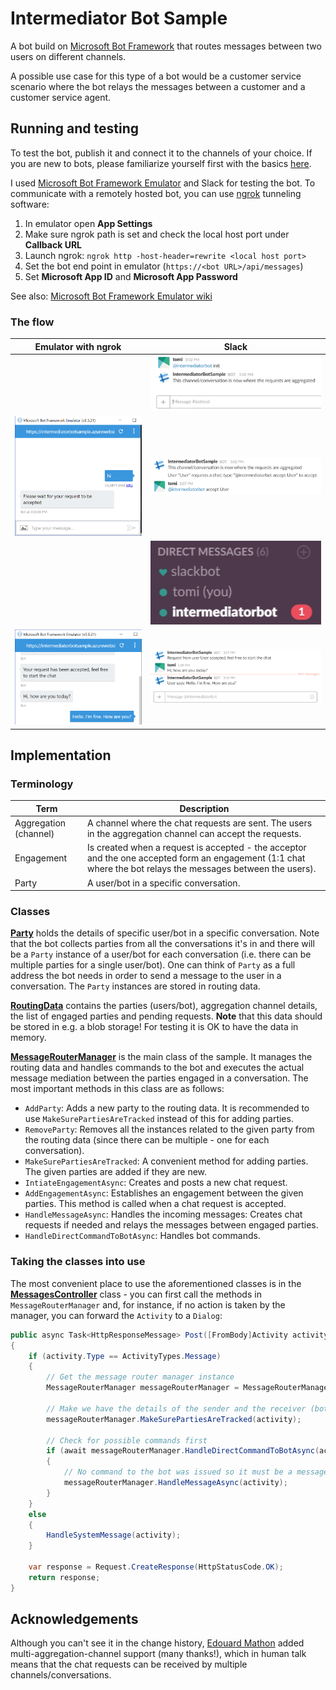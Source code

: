 # Intermediator Bot Sample #

A bot build on [Microsoft Bot Framework](https://dev.botframework.com/) that
routes messages between two users on different channels.

A possible use case for this type of a bot would be a customer service scenario
where the bot relays the messages between a customer and a customer service agent.


## Running and testing ##

To test the bot, publish it and connect it to the channels of your choice.
If you are new to bots, please familiarize yourself first with the basics
[here](https://dev.botframework.com/).

I used [Microsoft Bot Framework Emulator](https://docs.botframework.com/en-us/tools/bot-framework-emulator/)
and Slack for testing the bot. To communicate with a remotely hosted bot, you
can use [ngrok](https://ngrok.com/) tunneling software:

1. In emulator open **App Settings**
2. Make sure ngrok path is set and check the local host port under **Callback URL**
3. Launch ngrok: `ngrok http -host-header=rewrite <local host port>`
4. Set the bot end point in emulator (`https://<bot URL>/api/messages`)
5. Set **Microsoft App ID** and **Microsoft App Password**

See also: [Microsoft Bot Framework Emulator wiki](https://github.com/microsoft/botframework-emulator/wiki/Getting-Started)

### The flow ###

| Emulator with ngrok | Slack |
| ------------------- | ----- |
| | ![Initialization](Documentation/Screenshots/Initialization.png?raw=true) |
| ![Request sent](/Documentation/Screenshots/RequestSent.png?raw=true) | ![Request accepted](/Documentation/Screenshots/RequestAccepted.png?raw=true) |
| | ![Direct messaging channel created](/Documentation/Screenshots/DirectMessagingChannelCreated.png?raw=true) |
| ![Conversation in emulator](/Documentation/Screenshots/ConversationInEmulator.png?raw=true) | ![Conversation in Slack](/Documentation/Screenshots/ConversationInSlack.png?raw=true) |


## Implementation ##

### Terminology ###

| Term | Description |
| ---- | ----------- |
| Aggregation (channel) | A channel where the chat requests are sent. The users in the aggregation channel can accept the requests. |
| Engagement | Is created when a request is accepted - the acceptor and the one accepted form an engagement (1:1 chat where the bot relays the messages between the users). |
| Party | A user/bot in a specific conversation. |

### Classes ###

**[Party](/IntermediatorBotSample/MessageRouting/Party.cs)** holds the details
of specific user/bot in a specific conversation. Note that the bot collects
parties from all the conversations it's in and there will be a `Party` instance
of a user/bot for each conversation (i.e. there can be multiple parties for a
single user/bot). One can think of `Party` as a full address the bot needs in
order to send a message to the user in a conversation. The `Party` instances are
stored in routing data.

**[RoutingData](/IntermediatorBotSample/MessageRouting/RoutingData.cs)**
contains the parties (users/bot), aggregation channel details, the list of
engaged parties and pending requests. **Note** that this data should be stored
in e.g. a blob storage! For testing it is OK to have the data in memory.

**[MessageRouterManager](/IntermediatorBotSample/MessageRouting/MessageRouterManager.cs)**
is the main class of the sample. It manages the routing data and handles
commands to the bot and executes the actual message mediation between the
parties engaged in a conversation. The most important methods in this class
are as follows:

* `AddParty`: Adds a new party to the routing data. It is recommended to use `MakeSurePartiesAreTracked` instead of this for adding parties.
* `RemoveParty`: Removes all the instances related to the given party from the routing data (since there can be multiple - one for each conversation).
* `MakeSurePartiesAreTracked`: A convenient method for adding parties. The given parties are added if they are new.
* `IntiateEngagementAsync`: Creates and posts a new chat request.
* `AddEngagementAsync`: Establishes an engagement between the given parties. This method is called when a chat request is accepted.
* `HandleMessageAsync`: Handles the incoming messages: Creates chat requests if needed and relays the messages between engaged parties.
* `HandleDirectCommandToBotAsync`: Handles bot commands.

### Taking the classes into use ###

The most convenient place to use the aforementioned classes is in the
**[MessagesController](/IntermediatorBotSample/Controllers/MessagesController.cs)**
class - you can first call the methods in `MessageRouterManager` and, for
instance, if no action is taken by the manager, you can forward the `Activity`
to a `Dialog`:

```cs
public async Task<HttpResponseMessage> Post([FromBody]Activity activity)
{
    if (activity.Type == ActivityTypes.Message)
    {
        // Get the message router manager instance
        MessageRouterManager messageRouterManager = MessageRouterManager.Instance;

        // Make we have the details of the sender and the receiver (bot) stored
        messageRouterManager.MakeSurePartiesAreTracked(activity);

        // Check for possible commands first
        if (await messageRouterManager.HandleDirectCommandToBotAsync(activity) == false)
        {
            // No command to the bot was issued so it must be a message then
            messageRouterManager.HandleMessageAsync(activity);
        }
    }
    else
    {
        HandleSystemMessage(activity);
    }

    var response = Request.CreateResponse(HttpStatusCode.OK);
    return response;
}
```


## Acknowledgements ##

Although you can't see it in the change history,
[Edouard Mathon](https://github.com/edouard-mathon) added
multi-aggregation-channel support (many thanks!), which in human talk means that
the chat requests can be received by multiple channels/conversations.
